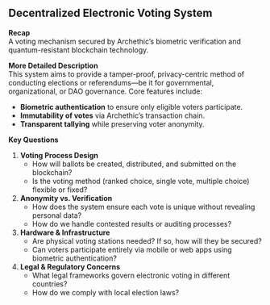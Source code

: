 ## Decentralized Electronic Voting System
**Recap**  
A voting mechanism secured by Archethic’s biometric verification and quantum-resistant blockchain technology.

**More Detailed Description**  
This system aims to provide a tamper-proof, privacy-centric method of conducting elections or referendums—be it for governmental, organizational, or DAO governance. Core features include:
- **Biometric authentication** to ensure only eligible voters participate.
- **Immutability of votes** via Archethic’s transaction chain.
- **Transparent tallying** while preserving voter anonymity.

**Key Questions**  
1. **Voting Process Design**  
   - How will ballots be created, distributed, and submitted on the blockchain?  
   - Is the voting method (ranked choice, single vote, multiple choice) flexible or fixed?  
2. **Anonymity vs. Verification**  
   - How does the system ensure each vote is unique without revealing personal data?  
   - How do we handle contested results or auditing processes?  
3. **Hardware & Infrastructure**  
   - Are physical voting stations needed? If so, how will they be secured?  
   - Can voters participate entirely via mobile or web apps using biometric authentication?  
4. **Legal & Regulatory Concerns**  
   - What legal frameworks govern electronic voting in different countries?  
   - How do we comply with local election laws?
